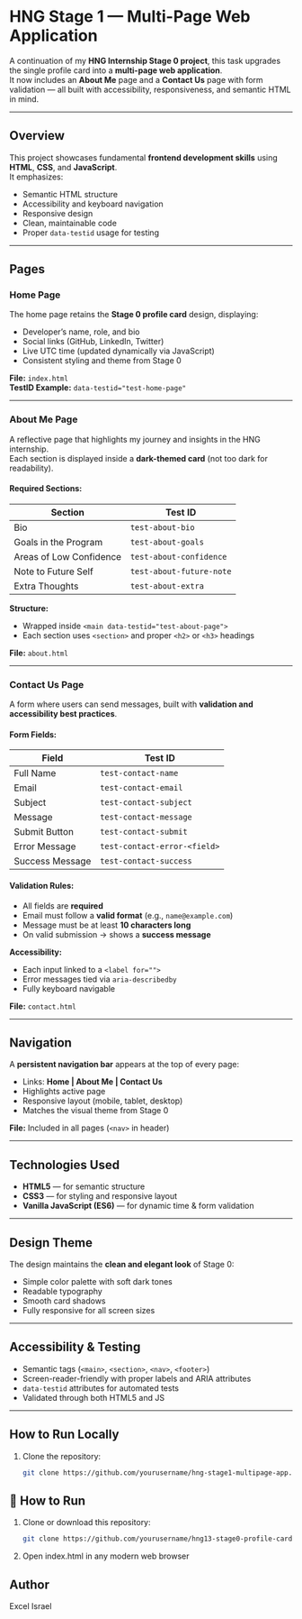 # HNG Stage 1 — Multi-Page Web Application

A continuation of my **HNG Internship Stage 0 project**, this task upgrades the single profile card into a **multi-page web application**.  
It now includes an **About Me** page and a **Contact Us** page with form validation — all built with accessibility, responsiveness, and semantic HTML in mind.

---

## Overview
This project showcases fundamental **frontend development skills** using **HTML**, **CSS**, and **JavaScript**.  
It emphasizes:
- Semantic HTML structure
- Accessibility and keyboard navigation
- Responsive design
- Clean, maintainable code
- Proper `data-testid` usage for testing

---

## Pages

### Home Page
The home page retains the **Stage 0 profile card** design, displaying:
- Developer’s name, role, and bio  
- Social links (GitHub, LinkedIn, Twitter)  
- Live UTC time (updated dynamically via JavaScript)  
- Consistent styling and theme from Stage 0  

**File:** `index.html`  
**TestID Example:** `data-testid="test-home-page"`

---

### About Me Page
A reflective page that highlights my journey and insights in the HNG internship.  
Each section is displayed inside a **dark-themed card** (not too dark for readability).  

#### Required Sections:
| Section | Test ID |
|----------|----------|
| Bio | `test-about-bio` |
| Goals in the Program | `test-about-goals` |
| Areas of Low Confidence | `test-about-confidence` |
| Note to Future Self | `test-about-future-note` |
| Extra Thoughts | `test-about-extra` |

**Structure:**  
- Wrapped inside `<main data-testid="test-about-page">`  
- Each section uses `<section>` and proper `<h2>` or `<h3>` headings  

**File:** `about.html`

---

### Contact Us Page
A form where users can send messages, built with **validation and accessibility best practices**.

#### Form Fields:
| Field | Test ID |
|--------|----------|
| Full Name | `test-contact-name` |
| Email | `test-contact-email` |
| Subject | `test-contact-subject` |
| Message | `test-contact-message` |
| Submit Button | `test-contact-submit` |
| Error Message | `test-contact-error-<field>` |
| Success Message | `test-contact-success` |

#### Validation Rules:
- All fields are **required**
- Email must follow a **valid format** (e.g., `name@example.com`)
- Message must be at least **10 characters long**
- On valid submission → shows a **success message**

**Accessibility:**
- Each input linked to a `<label for="">`
- Error messages tied via `aria-describedby`
- Fully keyboard navigable

**File:** `contact.html`

---

## Navigation
A **persistent navigation bar** appears at the top of every page:
- Links: **Home | About Me | Contact Us**
- Highlights active page
- Responsive layout (mobile, tablet, desktop)
- Matches the visual theme from Stage 0

**File:** Included in all pages (`<nav>` in header)

---

## Technologies Used
- **HTML5** — for semantic structure  
- **CSS3** — for styling and responsive layout  
- **Vanilla JavaScript (ES6)** — for dynamic time & form validation  

---

## Design Theme
The design maintains the **clean and elegant look** of Stage 0:
- Simple color palette with soft dark tones  
- Readable typography  
- Smooth card shadows  
- Fully responsive for all screen sizes  

---

## Accessibility & Testing
- Semantic tags (`<main>`, `<section>`, `<nav>`, `<footer>`)  
- Screen-reader-friendly with proper labels and ARIA attributes  
- `data-testid` attributes for automated tests  
- Validated through both HTML5 and JS  

---

## How to Run Locally
1. Clone the repository:
   ```bash
   git clone https://github.com/yourusername/hng-stage1-multipage-app.git


## 🚀 How to Run
1. Clone or download this repository:  
   ```bash
   git clone https://github.com/yourusername/hng13-stage0-profile-card.git
2. Open index.html in any modern web browser

## Author
Excel Israel

